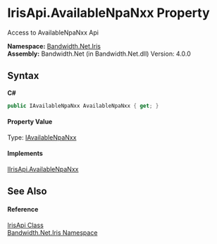 ﻿# IrisApi.AvailableNpaNxx Property 
 

Access to AvailableNpaNxx Api

**Namespace:**&nbsp;<a href ="N_Bandwidth_Net_Iris.md">Bandwidth.Net.Iris</a><br />**Assembly:**&nbsp;Bandwidth.Net (in Bandwidth.Net.dll) Version: 4.0.0

## Syntax

**C#**<br />
``` C#
public IAvailableNpaNxx AvailableNpaNxx { get; }
```


#### Property Value
Type: <a href ="T_Bandwidth_Net_Iris_IAvailableNpaNxx.md">IAvailableNpaNxx</a>

#### Implements
<a href ="P_Bandwidth_Net_Iris_IIrisApi_AvailableNpaNxx.md">IIrisApi.AvailableNpaNxx</a><br />

## See Also


#### Reference
<a href ="T_Bandwidth_Net_Iris_IrisApi.md">IrisApi Class</a><br /><a href ="N_Bandwidth_Net_Iris.md">Bandwidth.Net.Iris Namespace</a><br />